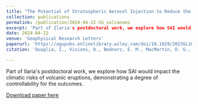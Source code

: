 ```yaml
---
title: "The Potential of Stratospheric Aerosol Injection to Reduce the Climatic Risks of Explosive Volcanic Eruptions"
collection: publications
permalink: /publication/2024-04-22-SG_volcanoes
excerpt: 'Part of Ilaria's postdoctoral work, we explore how SAI would impact the climatic risks of volcanic eruptions, demonstrating a degree of controllability for the outcomes'
date: 2024-04-22
venue: 'Geophysical Research Letters'
paperurl: 'https://agupubs.onlinelibrary.wiley.com/doi/10.1029/2023GL107702'
citation: 'Quaglia, I., Visioni, D., Bednarz, E. M., MacMartin, D. G., and Kravitz, B. (2024). The potential of Stratospheric Aerosol Injection to reduce the climatic risks of explosive volcanic eruptions. Geophysical Research Letters, 51, e2023GL107702. https://doi.org/10.1029/2023GL107702'

---
```

Part of Ilaria's postdoctoral work, we explore how SAI would impact the climatic risks of volcanic eruptions, demonstrating a degree of controllability for the outcomes.

[Download paper here](https://agupubs.onlinelibrary.wiley.com/doi/10.1029/2023GL107702)